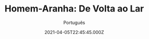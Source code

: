 ---
id: '50a7175d-eb58-4a33-98ce-249521fac6d7'
type: 'movie' # Filme, Série, Anime
title: "Homem-Aranha: De Volta ao Lar"
synopsis: ["Depois de atuar ao lado dos Vingadores, chegou a hora do pequeno Peter Parker (Tom Holland) voltar para casa e para a sua vida, já não mais tão normal. Lutando diariamente contra pequenos crimes nas redondezas, ele pensa ter encontrado a missão de sua vida quando o terrível vilão Abutre (Michael Keaton) surge amedrontando a cidade. O problema é que a tarefa não será tão fácil como ele imaginava.",
]
originalTitle: "Spider-Man: Homecoming"
date: '2021-04-05T22:45:45.000Z'
update: '2021-04-05T22:45:45.000Z'
releaseDate: '2017-07-05T03:00:00.000Z'
imdb:
  rating: '7.4' # 8.5
  id: '' # tt0470752
duration: '2h 13m'
trailer:
  urls: [
    'n9DwoQ7HWvI',
  ]
tags: ['720p', '1080p']
genre: ['Ação', 'Aventura', 'Drama'] #
quality: 'WEBRip 720p | 1080p' # BluRay, WEB-DL, HDTV, WEB-DL4K, WEB-DLe
format: 'MKv' # MKV, MP4, TS
audio: 'Inglês' # Dublado, Legendado, Dual Audio, Dub & Leg
subtitle: 'Português' # Português, inglês,
size: '3.64 GB | 8.19 GB' # 4.8 GB
audioQuality: 10
videoQuality: 10
directors: []
#  - name: 'Lana Wachowski'
#    image: ''
#  - name: 'Lilly Wachowski'
#    image: ''
cast: []
#  - name: 'Keanu Reeves'
#    image: ''
#    characterName: 'Neo'
writers: []
#  - name: ''
#    image: ''
maturityRating:
  age: '' # L , 10, 12, 14, 16, 18
  topics: [''] # Violence, Illegal drugs, Inappropriate Language, Legal Drugs, Sexual Content, Extreme Violence
###########################################
download:
  
  - url: 'magnet:?xt=urn:btih:c2d6fdf6ec4f59c65c7c4e1c92d802efdde5a170&dn=Spider-Man.Homecoming.2017.720p.AMZN.WEBRip.DDP5.1.x264-SiGMA&tr=http%3A%2F%2Ftracker.trackerfix.com%3A80%2Fannounce&tr=udp%3A%2F%2F9.rarbg.me%3A2710&tr=udp%3A%2F%2F9.rarbg.to%3A2710'
    resolution: '720p' # 720p, 1080p, 4K,
    audio: 'Legendado' # Dublado, Legendado, Dual Audio
    size: '' # 4.8 GB
    quality: '' # BluRay, WEB-DL
    format: '' # MKV
  - url: 'magnet:?xt=urn:btih:e897f33a49f7ab9516ea1e7c328a16c507eb6c08&dn=Spider-Man.Homecoming.2017.1080p.AMZN.WEBRip.DDP5.1.x264-SiGMA&tr=http%3A%2F%2Ftracker.trackerfix.com%3A80%2Fannounce&tr=udp%3A%2F%2F9.rarbg.me%3A2710&tr=udp%3A%2F%2F9.rarbg.to%3A2710'
    resolution: '1080p' # 720p, 1080p, 4K,
    audio: 'Legendado' # Dublado, Legendado, Dual Audio
    size: '' # 4.8 GB
    quality: '' # BluRay, WEB-DL
    format: '' # MKV
images:
  cover: '/assets/movies/homem-aranha-de-volta-ao-lar.jpg'
  background: '/assets/movies/'
---